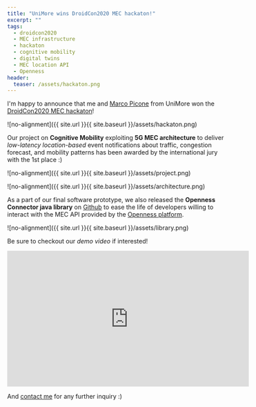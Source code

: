 ```yaml
---
title: "UniMore wins DroidCon2020 MEC hackaton!"
excerpt: ""
tags:
  - droidcon2020
  - MEC infrastructure
  - hackaton
  - cognitive mobility
  - digital twins
  - MEC location API
  - Openness
header:
  teaser: /assets/hackaton.png
---
```


I'm happy to announce that me and [Marco Picone](https://marcopicone.net) from UniMore won the [DroidCon2020 MEC hackaton](https://it.droidcon.com/2020/hackathon/)!

![no-alignment]({{ site.url }}{{ site.baseurl }}/assets/hackaton.png)

Our project on **Cognitive Mobility** exploiting **5G MEC architecture** to deliver *low-latency location-based* event notifications about traffic, congestion forecast, and mobility patterns has been awarded by the international jury with the 1st place :)

![no-alignment]({{ site.url }}{{ site.baseurl }}/assets/project.png)

![no-alignment]({{ site.url }}{{ site.baseurl }}/assets/architecture.png)

As a part of our final software prototype, we also released the **Openness Connector java library** on [Github](https://github.com/openness-4-java) to ease the life of developers willing to interact with the MEC API provided by the [Openness platform](https://www.openness.org).

![no-alignment]({{ site.url }}{{ site.baseurl }}/assets/library.png)

Be sure to checkout our *demo video* if interested!

<iframe width="560" height="315" src="https://www.youtube.com/embed/3sy8gz_XTvA" frameborder="0" allow="accelerometer; autoplay; clipboard-write; encrypted-media; gyroscope; picture-in-picture" allowfullscreen></iframe>

<br />

And [contact me](mailto:stefano.mariani@unimore.it) for any further inquiry :)
